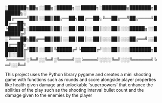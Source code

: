 
░██████╗██╗░░██╗░█████╗░░█████╗░████████╗███████╗██████╗░
██╔════╝██║░░██║██╔══██╗██╔══██╗╚══██╔══╝██╔════╝██╔══██╗
╚█████╗░███████║██║░░██║██║░░██║░░░██║░░░█████╗░░██████╔╝
░╚═══██╗██╔══██║██║░░██║██║░░██║░░░██║░░░██╔══╝░░██╔══██╗
██████╔╝██║░░██║╚█████╔╝╚█████╔╝░░░██║░░░███████╗██║░░██║
╚═════╝░╚═╝░░╚═╝░╚════╝░░╚════╝░░░░╚═╝░░░╚══════╝╚═╝░░╚═╝

This project uses the Python library pygame and creates a mini shooting game with functions such as rounds and score alongside player properties like health given damage and unlockable 'superpowers' that enhance the abilities of the play such as the shooting interval bullet count and the damage given to the enemies by the player
